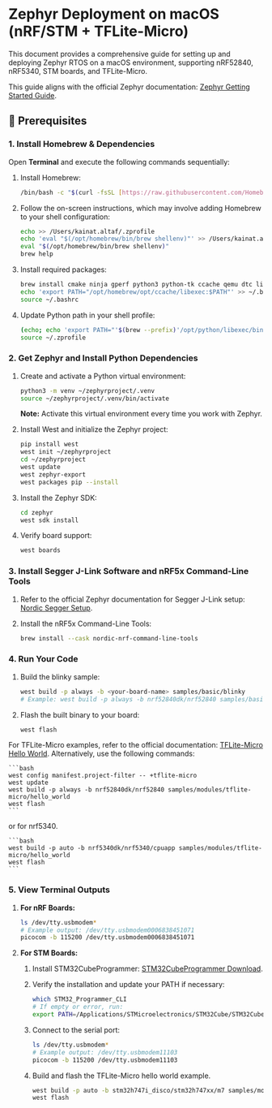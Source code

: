 # Zephyr Deployment on macOS (nRF/STM + TFLite-Micro)

This document provides a comprehensive guide for setting up and deploying Zephyr RTOS on a macOS environment, supporting nRF52840, nRF5340, STM boards, and TFLite-Micro.

This guide aligns with the official Zephyr documentation: [Zephyr Getting Started Guide](https://docs.zephyrproject.org/latest/develop/getting_started/index.html).

## 🚀 Prerequisites

### 1. Install Homebrew & Dependencies

Open **Terminal** and execute the following commands sequentially:

1.  Install Homebrew:

    ```bash
    /bin/bash -c "$(curl -fsSL [https://raw.githubusercontent.com/Homebrew/install/HEAD/install.sh](https://raw.githubusercontent.com/Homebrew/install/HEAD/install.sh))"
    ```

2.  Follow the on-screen instructions, which may involve adding Homebrew to your shell configuration:

    ```bash
    echo >> /Users/kainat.altaf/.zprofile
    echo 'eval "$(/opt/homebrew/bin/brew shellenv)"' >> /Users/kainat.altaf/.zprofile
    eval "$(/opt/homebrew/bin/brew shellenv)"
    brew help
    ```

3.  Install required packages:

    ```bash
    brew install cmake ninja gperf python3 python-tk ccache qemu dtc libmagic wget openocd nrfutil picocom
    echo 'export PATH="/opt/homebrew/opt/ccache/libexec:$PATH"' >> ~/.bashrc
    source ~/.bashrc
    ```

4.  Update Python path in your shell profile:

    ```bash
    (echo; echo 'export PATH="'$(brew --prefix)'/opt/python/libexec/bin:$PATH"') >> ~/.zprofile
    source ~/.zprofile
    ```

### 2. Get Zephyr and Install Python Dependencies

1.  Create and activate a Python virtual environment:

    ```bash
    python3 -m venv ~/zephyrproject/.venv
    source ~/zephyrproject/.venv/bin/activate
    ```

    **Note:** Activate this virtual environment every time you work with Zephyr.

2.  Install West and initialize the Zephyr project:

    ```bash
    pip install west
    west init ~/zephyrproject
    cd ~/zephyrproject
    west update
    west zephyr-export
    west packages pip --install
    ```

3.  Install the Zephyr SDK:

    ```bash
    cd zephyr
    west sdk install
    ```

4.  Verify board support:

    ```bash
    west boards
    ```

### 3. Install Segger J-Link Software and nRF5x Command-Line Tools

1.  Refer to the official Zephyr documentation for Segger J-Link setup: [Nordic Segger Setup](https://docs.zephyrproject.org/latest/develop/flash_debug/nordic_segger.html).

2.  Install the nRF5x Command-Line Tools:

    ```bash
    brew install --cask nordic-nrf-command-line-tools
    ```

### 4. Run Your Code

1.  Build the blinky sample:

    ```bash
    west build -p always -b <your-board-name> samples/basic/blinky
    # Example: west build -p always -b nrf52840dk/nrf52840 samples/basic/blinky
    ```

2.  Flash the built binary to your board:

    ```bash
    west flash
    ```

For TFLite-Micro examples, refer to the official documentation: [TFLite-Micro Hello World](https://docs.zephyrproject.org/latest/samples/modules/tflite-micro/hello_world/README.html#tflite-hello-world). Alternatively, use the following commands:

    ```bash
    west config manifest.project-filter -- +tflite-micro
    west update
    west build -p always -b nrf52840dk/nrf52840 samples/modules/tflite-micro/hello_world
    west flash
    ```

or for nrf5340.

    ```bash
    west build -p auto -b nrf5340dk/nrf5340/cpuapp samples/modules/tflite-micro/hello_world
    west flash
    ```

### 5. View Terminal Outputs

1.  **For nRF Boards:**

    ```bash
    ls /dev/tty.usbmodem*
    # Example output: /dev/tty.usbmodem0006838451071
    picocom -b 115200 /dev/tty.usbmodem0006838451071
    ```

2.  **For STM Boards:**

    1.  Install STM32CubeProgrammer: [STM32CubeProgrammer Download](https://www.st.com/en/development-tools/stm32cubeprog.html).

    2.  Verify the installation and update your PATH if necessary:

        ```bash
        which STM32_Programmer_CLI
        # If empty or error, run:
        export PATH=/Applications/STMicroelectronics/STM32Cube/STM32CubeProgrammer/STM32CubeProgrammer.app/Contents/MacOs/bin:$PATH
        ```

    3.  Connect to the serial port:

        ```bash
        ls /dev/tty.usbmodem*
        # Example output: /dev/tty.usbmodem11103
        picocom -b 115200 /dev/tty.usbmodem11103
        ```

    4. Build and flash the TFLite-Micro hello world example.

        ```bash
        west build -p auto -b stm32h747i_disco/stm32h747xx/m7 samples/modules/tflite-micro/hello_world
        west flash
        ```
